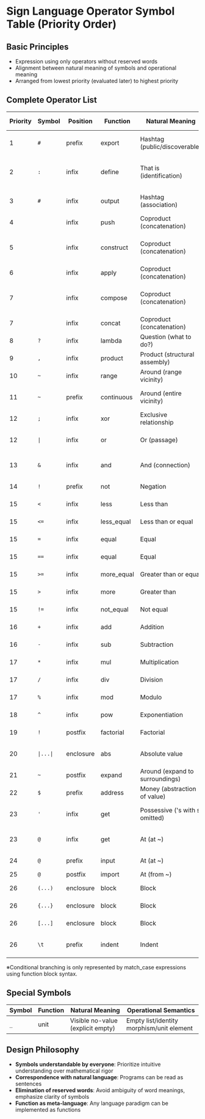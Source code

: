 # Sign Language Operator Symbol Table (Priority Order)

## Basic Principles
- Expression using only operators without reserved words
- Alignment between natural meaning of symbols and operational meaning
- Arranged from lowest priority (evaluated later) to highest priority

## Complete Operator List

| Priority | Symbol | Position | Function | Natural Meaning | Operational Semantics |
|----------|--------|----------|----------|-----------------|---------------------|
| 1 | `#` | prefix | export | Hashtag (public/discoverable) | Make name discoverable from outside |
| 2 | `:` | infix | define | That is (identification) | Bind left-hand name to right-hand value |
| 3 | `#` | infix | output | Hashtag (association) | Associate data with address |
| 4 | ` ` | infix | push | Coproduct (concatenation) | Add to list |
| 5 | ` ` | infix | construct | Coproduct (concatenation) | Left-associative list construction |
| 6 | ` ` | infix | apply | Coproduct (concatenation) | Function application |
| 7 | ` ` | infix | compose | Coproduct (concatenation) | Left-associative function composition |
| 7 | ` ` | infix | concat | Coproduct (concatenation) | List concatenation |
| 8 | `?` | infix | lambda | Question (what to do?) | Function definition |
| 9 | `,` | infix | product | Product (structural assembly) | List construction |
| 10 | `~` | infix | range | Around (range vicinity) | Range list construction |
| 11 | `~` | prefix | continuous | Around (entire vicinity) | Continuous list construction |
| 12 | `;` | infix | xor | Exclusive relationship | Exclusive logical OR |
| 12 | `\|` | infix | or | Or (passage) | Logical OR (short-circuit evaluation) |
| 13 | `&` | infix | and | And (connection) | Logical AND (short-circuit evaluation) |
| 14 | `!` | prefix | not | Negation | Logical negation |
| 15 | `<` | infix | less | Less than | Comparison operation |
| 15 | `<=` | infix | less_equal | Less than or equal | Comparison operation |
| 15 | `=` | infix | equal | Equal | Comparison operation |
| 15 | `==` | infix | equal | Equal | Comparison operation |
| 15 | `>=` | infix | more_equal | Greater than or equal | Comparison operation |
| 15 | `>` | infix | more | Greater than | Comparison operation |
| 15 | `!=` | infix | not_equal | Not equal | Comparison operation |
| 16 | `+` | infix | add | Addition | Arithmetic operation |
| 16 | `-` | infix | sub | Subtraction | Arithmetic operation |
| 17 | `*` | infix | mul | Multiplication | Arithmetic operation |
| 17 | `/` | infix | div | Division | Arithmetic operation |
| 17 | `%` | infix | mod | Modulo | Arithmetic operation |
| 18 | `^` | infix | pow | Exponentiation | Exponential operation |
| 19 | `!` | postfix | factorial | Factorial | Factorial operation |
| 20 | `\|...\|` | enclosure | abs | Absolute value | Absolute value operation |
| 21 | `~` | postfix | expand | Around (expand to surroundings) | Expansion |
| 22 | `$` | prefix | address | Money (abstraction of value) | Address acquisition |
| 23 | `'` | infix | get | Possessive ('s with s omitted) | Get value from structure |
| 23 | `@` | infix | get | At (at ~) | Get value from structure |
| 24 | `@` | prefix | input | At (at ~) | Get data from address |
| 25 | `@` | postfix | import | At (from ~) | Get from file |
| 26 | `(...)` | enclosure | block | Block | Inline block construction |
| 26 | `{...}` | enclosure | block | Block | Inline block construction |
| 26 | `[...]` | enclosure | block | Block | Inline block construction |
| 26 | `\t` | prefix | indent | Indent | Indented block construction |

※Conditional branching is only represented by match_case expressions using function block syntax.

## Special Symbols

| Symbol | Function | Natural Meaning | Operational Semantics |
|--------|----------|-----------------|---------------------|
| `_` | unit | Visible no-value (explicit empty) | Empty list/identity morphism/unit element |

## Design Philosophy
- **Symbols understandable by everyone**: Prioritize intuitive understanding over mathematical rigor
- **Correspondence with natural language**: Programs can be read as sentences
- **Elimination of reserved words**: Avoid ambiguity of word meanings, emphasize clarity of symbols
- **Function as meta-language**: Any language paradigm can be implemented as functions